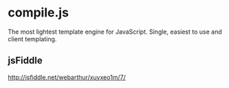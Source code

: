 # compile.js
The most lightest template engine for JavaScript. Single, easiest to use and client templating.

## jsFiddle
http://jsfiddle.net/webarthur/xuyxeo1m/7/
